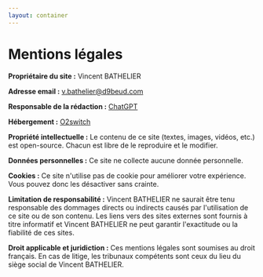 ```yaml
---
layout: container
---
```


# Mentions légales

**Propriétaire du site :** Vincent BATHELIER

**Adresse email :** v.bathelier@d9beud.com

**Responsable de la rédaction :** [ChatGPT](https://chat.openai.com)

**Hébergement :** [O2switch](https://o2switch.fr)

**Propriété intellectuelle :** Le contenu de ce site (textes, images, vidéos, etc.) est open-source. Chacun est libre de le reproduire et le modifier.

**Données personnelles :** Ce site ne collecte aucune donnée personnelle.

**Cookies :** Ce site n'utilise pas de cookie pour améliorer votre expérience. Vous pouvez donc les désactiver sans crainte.

**Limitation de responsabilité :** Vincent BATHELIER ne saurait être tenu responsable des dommages directs ou indirects causés par l'utilisation de ce site ou de son contenu. Les liens vers des sites externes sont fournis à titre informatif et Vincent BATHELIER ne peut garantir l'exactitude ou la fiabilité de ces sites.

**Droit applicable et juridiction :** Ces mentions légales sont soumises au droit français. En cas de litige, les tribunaux compétents sont ceux du lieu du siège social de Vincent BATHELIER.